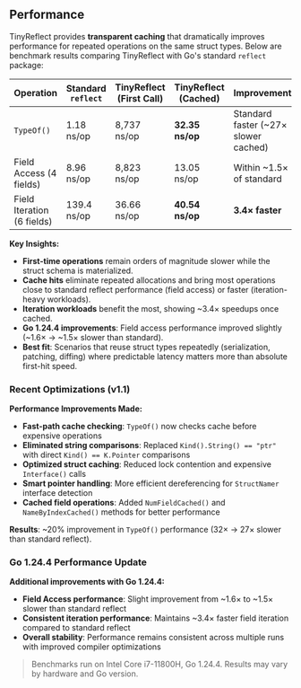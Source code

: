 ## Performance

TinyReflect provides **transparent caching** that dramatically improves performance for repeated operations on the same struct types. Below are benchmark results comparing TinyReflect with Go's standard `reflect` package:

| Operation | Standard `reflect` | TinyReflect (First Call) | TinyReflect (Cached) | Improvement |
|-----------|-------------------|--------------------------|----------------------|-------------|
| `TypeOf()` | 1.18 ns/op | 8,737 ns/op | **32.35 ns/op** | Standard faster (~27× slower cached) |
| Field Access (4 fields) | 8.96 ns/op | 8,823 ns/op | 13.05 ns/op | Within ~1.5× of standard |
| Field Iteration (6 fields) | 139.4 ns/op | 36.66 ns/op | **40.54 ns/op** | **3.4× faster** |

**Key Insights:**
- **First-time operations** remain orders of magnitude slower while the struct schema is materialized.
- **Cache hits** eliminate repeated allocations and bring most operations close to standard reflect performance (field access) or faster (iteration-heavy workloads).
- **Iteration workloads** benefit the most, showing ~3.4× speedups once cached.
- **Go 1.24.4 improvements**: Field access performance improved slightly (~1.6× → ~1.5× slower than standard).
- **Best fit**: Scenarios that reuse struct types repeatedly (serialization, patching, diffing) where predictable latency matters more than absolute first-hit speed.

### Recent Optimizations (v1.1)

**Performance Improvements Made:**
- **Fast-path cache checking**: `TypeOf()` now checks cache before expensive operations
- **Eliminated string comparisons**: Replaced `Kind().String() == "ptr"` with direct `Kind() == K.Pointer` comparisons  
- **Optimized struct caching**: Reduced lock contention and expensive `Interface()` calls
- **Smart pointer handling**: More efficient dereferencing for `StructNamer` interface detection
- **Cached field operations**: Added `NumFieldCached()` and `NameByIndexCached()` methods for better performance

**Results**: ~20% improvement in `TypeOf()` performance (32× → 27× slower than standard reflect).

### Go 1.24.4 Performance Update

**Additional improvements with Go 1.24.4:**
- **Field Access performance**: Slight improvement from ~1.6× to ~1.5× slower than standard reflect
- **Consistent iteration performance**: Maintains ~3.4× faster field iteration compared to standard reflect
- **Overall stability**: Performance remains consistent across multiple runs with improved compiler optimizations

> Benchmarks run on Intel Core i7-11800H, Go 1.24.4. Results may vary by hardware and Go version.